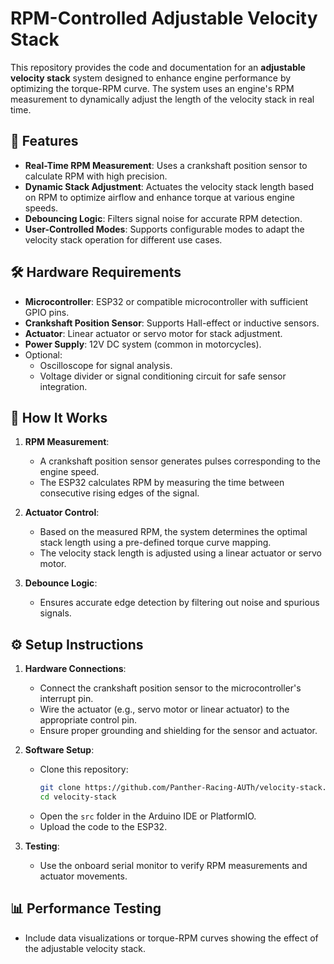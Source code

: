 # RPM-Controlled Adjustable Velocity Stack

This repository provides the code and documentation for an **adjustable velocity stack** system designed to enhance engine performance by optimizing the torque-RPM curve. The system uses an engine's RPM measurement to dynamically adjust the length of the velocity stack in real time.

## 🚀 Features
- **Real-Time RPM Measurement**: Uses a crankshaft position sensor to calculate RPM with high precision.
- **Dynamic Stack Adjustment**: Actuates the velocity stack length based on RPM to optimize airflow and enhance torque at various engine speeds.
- **Debouncing Logic**: Filters signal noise for accurate RPM detection.
- **User-Controlled Modes**: Supports configurable modes to adapt the velocity stack operation for different use cases.

## 🛠️ Hardware Requirements
- **Microcontroller**: ESP32 or compatible microcontroller with sufficient GPIO pins.
- **Crankshaft Position Sensor**: Supports Hall-effect or inductive sensors.
- **Actuator**: Linear actuator or servo motor for stack adjustment.
- **Power Supply**: 12V DC system (common in motorcycles).
- Optional:
  - Oscilloscope for signal analysis.
  - Voltage divider or signal conditioning circuit for safe sensor integration.

## 📝 How It Works
1. **RPM Measurement**:
   - A crankshaft position sensor generates pulses corresponding to the engine speed.
   - The ESP32 calculates RPM by measuring the time between consecutive rising edges of the signal.

2. **Actuator Control**:
   - Based on the measured RPM, the system determines the optimal stack length using a pre-defined torque curve mapping.
   - The velocity stack length is adjusted using a linear actuator or servo motor.

3. **Debounce Logic**:
   - Ensures accurate edge detection by filtering out noise and spurious signals.

## ⚙️ Setup Instructions
1. **Hardware Connections**:
   - Connect the crankshaft position sensor to the microcontroller's interrupt pin.
   - Wire the actuator (e.g., servo motor or linear actuator) to the appropriate control pin.
   - Ensure proper grounding and shielding for the sensor and actuator.

2. **Software Setup**:
   - Clone this repository:
     ```bash
     git clone https://github.com/Panther-Racing-AUTh/velocity-stack.git
     cd velocity-stack
     ```
   - Open the `src` folder in the Arduino IDE or PlatformIO.
   - Upload the code to the ESP32.

3. **Testing**:
   - Use the onboard serial monitor to verify RPM measurements and actuator movements.

## 📊 Performance Testing
- Include data visualizations or torque-RPM curves showing the effect of the adjustable velocity stack.
